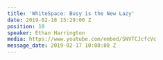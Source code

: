 ```yaml
---
title: 'WhiteSpace: Busy is the New Lazy'
date: 2019-02-18 15:29:00 Z
position: 10
speaker: Ethan Harrington
media: https://www.youtube.com/embed/SNVTCJcfcVc
message_date: 2019-02-17 10:00:00 Z
---
```



